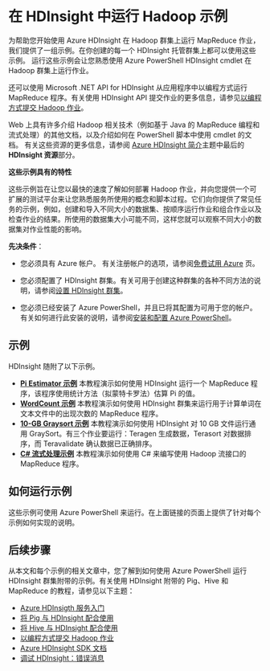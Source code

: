<properties urlDisplayName="Run Hadoop Samples in HDInsight" pageTitle="在 HDInsight 中运行 Hadoop 示例 | Azure" metaKeywords="hdinsight, hdinsight 示例, hadoop, mapreduce" description="Get started using the Azure HDInsight service with the samples provided. Use PowerShell scripts that run MapReduce programs on data clusters." metaCanonical="" services="hdinsight" documentationCenter="" title="Run the Hadoop samples in HDInsight" authors="bradsev" solutions="" manager="paulettm" editor="cgronlun" />

<tags 
wacn.date="04/11/2015"
ms.service="hdinsight" ms.workload="big-data" ms.tgt_pltfrm="na" ms.devlang="na" ms.topic="article" ms.date="11/10/2014" ms.author="bradsev" />




# 在 HDInsight 中运行 Hadoop 示例

为帮助您开始使用 Azure HDInsight 在 Hadoop 群集上运行 MapReduce 作业，我们提供了一组示例。在你创建的每一个 HDInsight 托管群集上都可以使用这些示例。 运行这些示例会让您熟悉使用 Azure PowerShell HDInsight cmdlet 在 Hadoop 群集上运行作业。

还可以使用 Microsoft .NET API for HDInsight 从应用程序中以编程方式运行 MapReduce 程序。有关使用 HDInsight API 提交作业的更多信息，请参见[以编程方式提交 Hadoop 作业][hdinsight-submit-jobs]。

Web 上具有许多介绍 Hadoop 相关技术（例如基于 Java 的 MapReduce 编程和流式处理）的其他文档，以及介绍如何在 PowerShell 脚本中使用 cmdlet 的文档。 有关这些资源的更多信息，请参阅 [Azure HDInsight 简介][hdinsight-introduction]主题中最后的 **HDInsight 资源**部分。

**这些示例具有的特性**

<p>这些示例旨在让您以最快的速度了解如何部署 Hadoop 作业，并向您提供一个可扩展的测试平台来让您熟悉服务所使用的概念和脚本过程。它们向你提供了常见任务的示例，例如，创建和导入不同大小的数据集、按顺序运行作业和组合作业以及检查作业的结果。所使用的数据集大小可能不同，这样您就可以观察不同大小的数据集对作业性能的影响。</p>


**先决条件**：	

- 您必须具有 Azure 帐户。 有关注册帐户的选项，请参阅[免费试用 Azure](http://www.windowsazure.cn/zh-cn/pricing/1rmb-trial/) 页。

- 您必须配置了 HDInsight 群集。有关可用于创建这种群集的各种不同方法的说明，请参阅[设置 HDInsight 群集](/zh-cn/documentation/articles/hdinsight-provision-clusters/)。

- 您必须已经安装了 Azure PowerShell，并且已将其配置为可用于您的帐户。 有关如何进行此安装的说明，请参阅[安装和配置 Azure PowerShell][powershell-install-configure]。

## 示例 ##

HDInsight 随附了以下示例。

- [**Pi Estimator 示例**][hdinsight-sample-pi-estimator] 本教程演示如何使用 HDInsight 运行一个 MapReduce 程序，该程序使用统计方法（拟蒙特卡罗法）估算 Pi 的值。
- [**WordCount 示例**][hdinsight-sample-wordcount] 本教程演示如何使用 HDInsight 群集来运行用于计算单词在文本文件中的出现次数的 MapReduce 程序。
- [**10-GB Graysort 示例**][hdinsight-sample-10gb-graysort] 本教程演示如何使用 HDInsight 对 10 GB 文件运行通用 GraySort。有三个作业要运行：Teragen 生成数据，Terasort 对数据排序，而 Teravalidate 确认数据已正确排序。
- [**C# 流式处理示例**][hdinsight-sample-csharp-streaming] 本教程演示如何使用 C# 来编写使用 Hadoop 流接口的 MapReduce 程序。 


## 如何运行示例 ##

这些示例可使用 Azure PowerShell 来运行。在上面链接的页面上提供了针对每个示例如何实现的说明。

## 后续步骤 ##

从本文和每个示例的相关文章中，您了解到如何使用 Azure PowerShell 运行 HDInsight 群集附带的示例。有关使用 HDInsight 附带的 Pig、Hive 和 MapReduce 的教程，请参见以下主题：

* [Azure HDInsigth 服务入门][hdinsight-get-started]
* [将 Pig 与 HDInsight 配合使用][hdinsight-use-pig]
* [将 Hive 与 HDInsight 配合使用][hdinsight-use-hive]
* [以编程方式提交 Hadoop 作业][hdinsight-submit-jobs]
* [Azure HDInsight SDK 文档][hdinsight-sdk-documentation]
* [调试 HDInsight：错误消息][hdinsight-errors]


[hdinsight-errors]: /zh-cn/documentation/articles/hdinsight-debug-jobs/

[hdinsight-sdk-documentation]: http://msdn.microsoft.com/zh-cn/library/dn469975.aspx

[hdinsight-submit-jobs]: /zh-cn/documentation/articles/hdinsight-submit-hadoop-jobs-programmatically/
[hdinsight-introduction]: /zh-cn/documentation/articles/hdinsight-hadoop-introduction/



[Powershell-install-configure]: /zh-cn/documentation/articles/install-configure-powershell/

[hdinsight-get-started]: /zh-cn/documentation/articles/hdinsight-get-started/

[hdinsight-samples]: /zh-cn/documentation/articles/hdinsight-run-samples/
[hdinsight-sample-10gb-graysort]: /zh-cn/documentation/articles/hdinsight-sample-10gb-graysort/
[hdinsight-sample-csharp-streaming]: /zh-cn/documentation/articles/hdinsight-sample-csharp-streaming/
[hdinsight-sample-pi-estimator]: /zh-cn/documentation/articles/hdinsight-sample-pi-estimator/
[hdinsight-sample-wordcount]: /zh-cn/documentation/articles/hdinsight-sample-wordcount/

[hdinsight-use-hive]: /zh-cn/documentation/articles/hdinsight-use-hive/
[hdinsight-use-pig]: /zh-cn/documentation/articles/hdinsight-use-pig/

[submit-jobs-programmatically]: /zh-cn/documentation/articles/hdinsight-submit-hadoop-jobs-programmatically/
[hdinsight-resources]: /zh-cn/documentation/articles/hdinsight-introduction/

